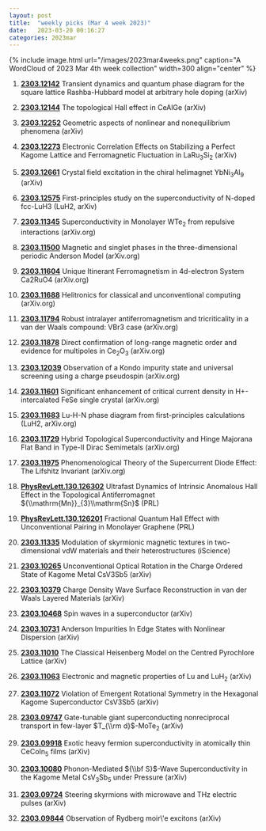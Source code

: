 ```yaml
---
layout: post
title:  "weekly picks (Mar 4 week 2023)"
date:   2023-03-20 00:16:27
categories: 2023mar
---
```



{% include image.html url="/images/2023mar4weeks.png" caption="A WordCloud of 2023 Mar 4th week collection" width=300 align="center" %}



1. **[2303.12142](http://arxiv.org/abs/2303.12142)** Transient dynamics and quantum phase diagram for the square lattice Rashba-Hubbard model at arbitrary hole doping (arXiv)

1. **[2303.12144](http://arxiv.org/abs/2303.12144)** The topological Hall effect in CeAlGe (arXiv)

1. **[2303.12252](http://arxiv.org/abs/2303.12252)** Geometric aspects of nonlinear and nonequilibrium phenomena (arXiv)

1. **[2303.12273](http://arxiv.org/abs/2303.12273)** Electronic Correlation Effects on Stabilizing a Perfect Kagome Lattice and Ferromagnetic Fluctuation in LaRu$_3$Si$_2$ (arXiv)

1. **[2303.12661](http://arxiv.org/abs/2303.12661)** Crystal field excitation in the chiral helimagnet YbNi$_3$Al$_9$ (arXiv)

1. **[2303.12575](http://arxiv.org/abs/2303.12575)** First-principles study on the superconductivity of N-doped fcc-LuH3 (LuH2, arXiv)




1. **[2303.11345](http://arxiv.org/abs/2303.11345)** Superconductivity in Monolayer WTe$_2$ from repulsive interactions (arXiv.org)

1. **[2303.11500](http://arxiv.org/abs/2303.11500)** Magnetic and singlet phases in the three-dimensional periodic Anderson Model (arXiv.org)

1. **[2303.11604](http://arxiv.org/abs/2303.11604)** Unique Itinerant Ferromagnetism in 4d-electron System Ca2RuO4 (arXiv.org)

1. **[2303.11688](http://arxiv.org/abs/2303.11688)** Helitronics for classical and unconventional computing (arXiv.org)

1. **[2303.11794](http://arxiv.org/abs/2303.11794)** Robust intralayer antiferromagnetism and tricriticality in a van der Waals compound: VBr3 case (arXiv.org)

1. **[2303.11878](http://arxiv.org/abs/2303.11878)** Direct confirmation of long-range magnetic order and evidence for multipoles in Ce$_{2}$O$_{3}$ (arXiv.org)

1. **[2303.12039](http://arxiv.org/abs/2303.12039)** Observation of a Kondo impurity state and universal screening using a charge pseudospin (arXiv.org)

1. **[2303.11601](http://arxiv.org/abs/2303.11601)** Significant enhancement of critical current density in H+-intercalated FeSe single crystal (arXiv.org)

1. **[2303.11683](http://arxiv.org/abs/2303.11683)** Lu-H-N phase diagram from first-principles calculations (LuH2, arXiv.org)

1. **[2303.11729](http://arxiv.org/abs/2303.11729)** Hybrid Topological Superconductivity and Hinge Majorana Flat Band in Type-II Dirac Semimetals (arXiv.org)

1. **[2303.11975](http://arxiv.org/abs/2303.11975)** Phenomenological Theory of the Supercurrent Diode Effect: The Lifshitz Invariant (arXiv.org)

1. **[PhysRevLett.130.126302](https://link.aps.org/doi/10.1103/PhysRevLett.130.126302)** Ultrafast Dynamics of Intrinsic Anomalous Hall Effect in the Topological Antiferromagnet ${\\mathrm{Mn}}_{3}\\mathrm{Sn}$ (PRL)

1. **[PhysRevLett.130.126201](https://link.aps.org/doi/10.1103/PhysRevLett.130.126201)** Fractional Quantum Hall Effect with Unconventional Pairing in Monolayer Graphene (PRL)

1. **[2303.11335](http://arxiv.org/abs/2303.11335)** Modulation of skyrmionic magnetic textures in two-dimensional vdW materials and their heterostructures (iScience)




1. **[2303.10265](http://arxiv.org/abs/2303.10265)** Unconventional Optical Rotation in the Charge Ordered State of Kagome Metal CsV3Sb5 (arXiv)

1. **[2303.10379](http://arxiv.org/abs/2303.10379)** Charge Density Wave Surface Reconstruction in van der Waals Layered Materials (arXiv)

1. **[2303.10468](http://arxiv.org/abs/2303.10468)** Spin waves in a superconductor (arXiv)

1. **[2303.10731](http://arxiv.org/abs/2303.10731)** Anderson Impurities In Edge States with Nonlinear Dispersion (arXiv)

1. **[2303.11010](http://arxiv.org/abs/2303.11010)** The Classical Heisenberg Model on the Centred Pyrochlore Lattice (arXiv)

1. **[2303.11063](http://arxiv.org/abs/2303.11063)** Electronic and magnetic properties of Lu and LuH$_2$ (arXiv)

1. **[2303.11072](http://arxiv.org/abs/2303.11072)** Violation of Emergent Rotational Symmetry in the Hexagonal Kagome Superconductor CsV3Sb5 (arXiv)




1. **[2303.09747](http://arxiv.org/abs/2303.09747)** Gate-tunable giant superconducting nonreciprocal transport in few-layer $T_{\\rm d}$-MoTe$_2$ (arXiv)

1. **[2303.09918](http://arxiv.org/abs/2303.09918)** Exotic heavy fermion superconductivity in atomically thin CeCoIn$_5$ films (arXiv)

1. **[2303.10080](http://arxiv.org/abs/2303.10080)** Phonon-Mediated ${\\bf S}$-Wave Superconductivity in the Kagome Metal CsV$_3$Sb$_5$ under Pressure (arXiv)

1. **[2303.09724](http://arxiv.org/abs/2303.09724)** Steering skyrmions with microwave and THz electric pulses (arXiv)

1. **[2303.09844](http://arxiv.org/abs/2303.09844)** Observation of Rydberg moir\\'e excitons (arXiv)
